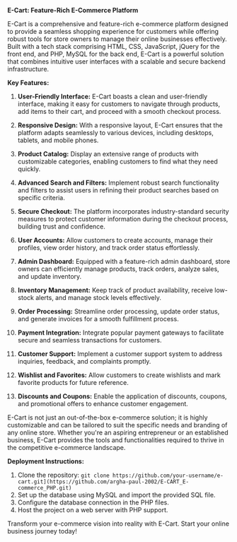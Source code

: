 **E-Cart: Feature-Rich E-Commerce Platform**

E-Cart is a comprehensive and feature-rich e-commerce platform designed to provide a seamless shopping experience for customers while offering robust tools for store owners to manage their online businesses effectively. Built with a tech stack comprising HTML, CSS, JavaScript, jQuery for the front end, and PHP, MySQL for the back end, E-Cart is a powerful solution that combines intuitive user interfaces with a scalable and secure backend infrastructure.

**Key Features:**

1. **User-Friendly Interface:** E-Cart boasts a clean and user-friendly interface, making it easy for customers to navigate through products, add items to their cart, and proceed with a smooth checkout process.

2. **Responsive Design:** With a responsive layout, E-Cart ensures that the platform adapts seamlessly to various devices, including desktops, tablets, and mobile phones.

3. **Product Catalog:** Display an extensive range of products with customizable categories, enabling customers to find what they need quickly.

4. **Advanced Search and Filters:** Implement robust search functionality and filters to assist users in refining their product searches based on specific criteria.

5. **Secure Checkout:** The platform incorporates industry-standard security measures to protect customer information during the checkout process, building trust and confidence.

6. **User Accounts:** Allow customers to create accounts, manage their profiles, view order history, and track order status effortlessly.

7. **Admin Dashboard:** Equipped with a feature-rich admin dashboard, store owners can efficiently manage products, track orders, analyze sales, and update inventory.

8. **Inventory Management:** Keep track of product availability, receive low-stock alerts, and manage stock levels effectively.

9. **Order Processing:** Streamline order processing, update order status, and generate invoices for a smooth fulfillment process.

10. **Payment Integration:** Integrate popular payment gateways to facilitate secure and seamless transactions for customers.

11. **Customer Support:** Implement a customer support system to address inquiries, feedback, and complaints promptly.

12. **Wishlist and Favorites:** Allow customers to create wishlists and mark favorite products for future reference.

13. **Discounts and Coupons:** Enable the application of discounts, coupons, and promotional offers to enhance customer engagement.


E-Cart is not just an out-of-the-box e-commerce solution; it is highly customizable and can be tailored to suit the specific needs and branding of any online store. Whether you're an aspiring entrepreneur or an established business, E-Cart provides the tools and functionalities required to thrive in the competitive e-commerce landscape.

**Deployment Instructions:**
1. Clone the repository: `git clone https://github.com/your-username/e-cart.git](https://github.com/argha-paul-2002/E-CART_E-commerce_PHP.git)`
2. Set up the database using MySQL and import the provided SQL file.
3. Configure the database connection in the PHP files.
4. Host the project on a web server with PHP support.

Transform your e-commerce vision into reality with E-Cart. Start your online business journey today!
